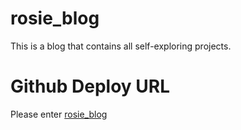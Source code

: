 # rosie_blog
This is a blog that contains all self-exploring projects.

# Github Deploy URL
Please enter [rosie_blog](https://rosieyu1995.github.io/rosie_blog/)